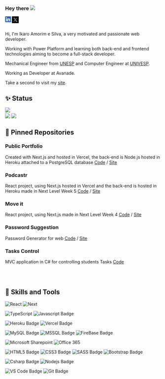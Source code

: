### Hey there <img src="https://media.giphy.com/media/hvRJCLFzcasrR4ia7z/giphy.gif" width="25px">

<a href="https://www.linkedin.com/in/ikaroamorimesilva/">
  <img align="left" alt="Ikaro's Linkedin" width="22px" src="./assets/linkedin logo.png" />
</a>
<a href="https://twitter.com/ikaroamorim">
  <img align="left" alt="Ikaro's X" width="22px" src="./assets/x logo.jpg" />
</a>


<br/><br/>

Hi, I'm Ikaro Amorim e Silva, a very motivated and passionate web developer.

Working with Power Platform and learning both back-end and frontend technologies aiming to become a full-stack developer.

Mechanical Engineer from [UNESP](https://www2.unesp.br/) and Computer Engineer at [UNIVESP](https://univesp.br/).

Working as Developer at Avanade.

Take a second to visit my [site](https://portfolio-ikaroamorim.vercel.app/).
 

<!-- Status -->
## ✨ Status
<img src="https://www.codewars.com/users/ikarosilva/badges/large" />
<div>
    <img height="160em" src="https://github-readme-stats.vercel.app/api?username=ikaroamorim&show_icons=true&theme=tokyonight&include_all_commits=true&count_private=true"/>
    <img height="160em" src="https://github-readme-stats.vercel.app/api/top-langs/?username=ikaroamorim&layout=compact&langs_count=10&theme=tokyonight"/>
</div>


## 📌 Pinned Repositories

### Public Portfolio
Created with Next.js and hosted in Vercel, the back-end is Node.js hosted in Heroku attached to a PostgreSQL database
[Code](https://github.com/ikaroamorim/portfolio) / 
[Site](https://portfolio-ikaroamorim.vercel.app/)

### Podcastr
React project, using Next.js hosted in Vercel and the back-end is hosted in Heroku made in Next Level Week 5
[Code](https://github.com/ikaroamorim/Podcastr) / 
[Site](https://podcastr-o05szcn7y-ikaroamorim.vercel.app/)

### Move it
React project, using Next.js made in Next Level Week 4
[Code](https://github.com/ikaroamorim/moveit-next) / 
[Site](https://moveit-next-gy4qd0rgb-ikaroamorim.vercel.app/)

### Password Suggestion
Password Generator for web
[Code](https://github.com/ikaroamorim/PasswordSuggestion) / 
[Site](https://ikaroamorim.github.io/PasswordSuggestion/)

### Tasks Control
MVC application in C# for controlling students Tasks
[Code](https://github.com/ikaroamorim/ControleTarefas)


<br/><br/>

## 🎯 Skills and Tools
![React](https://img.shields.io/badge/React-informational?style=plastic&logo=React&logoColor=black&color=61DAFB)
![Next](https://img.shields.io/badge/Next.js-informational?style=plastic&logo=nextdotjs&logoColor=white&color=000000)

![TypeScript](https://img.shields.io/badge/TypeScript-informational?style=plastic&logo=typescript&logoColor=white&color=3178c6)
![Javascript Badge](https://img.shields.io/badge/Javascript-informational?style=plastic&logo=JavaScript&logoColor=black&color=F7DF1E)

![Heroku Badge](https://img.shields.io/badge/Heroku-informational?style=plastic&logo=heroku&logoColor=white&color=430098)
![Vercel Badge](https://img.shields.io/badge/Vercel-informational?style=plastic&logo=vercel&logoColor=white&color=000000)

![MySQL Badge](https://img.shields.io/badge/MySql-informational?style=plastic&logo=MySql&logoColor=white&color=4479A1)
![MSSQL Badge](https://img.shields.io/badge/MS_SQL_Server-informational?style=plastic&logo=microsoftsqlserver&logoColor=black&color=cc2927)
![FireBase Badge](https://img.shields.io/badge/Firebase-informational?style=plastic&logo=firebase&logoColor=black&color=ffca28)

![Microsoft Sharepoint](https://img.shields.io/badge/Sharepoint-informational?style=plastic&logo=microsoft-sharepoint&logoColor=white&color=0078D4)
![Office 365](https://img.shields.io/badge/Office365-informational?style=plastic&logo=microsoft-office&logoColor=white&color=D83B01)

![HTML5 Badge](https://img.shields.io/badge/HTML5-informational?style=plastic&logo=HTML5&logoColor=white&color=E34F26)
![CSS3 Badge](https://img.shields.io/badge/CSS3-informational?style=plastic&logo=CSS3&logoColor=white&color=1572B6)
![SASS Badge](https://img.shields.io/badge/Sass-informational?style=plastic&logo=sass&logoColor=white&color=cc6699)
![Bootstrap Badge](https://img.shields.io/badge/Bootstrap-informational?style=plastic&logo=Bootstrap&logoColor=white&color=7952B3)

![Csharp Badge](https://img.shields.io/badge/Csharp-informational?style=plastic&logo=c-sharp&logoColor=white&color=239120)
![Nodejs Badge](https://img.shields.io/badge/Node.js-informational?style=plastic&logo=Nodedotjs&logoColor=white&color=339933)

![VS Code Badge](https://img.shields.io/badge/VS_Code-informational?style=plastic&logo=Visual-Studio-Code&logoColor=white&color=007ACC)
![Git Badge](https://img.shields.io/badge/Git-informational?style=plastic&logo=Git&logoColor=white&color=F05032)


